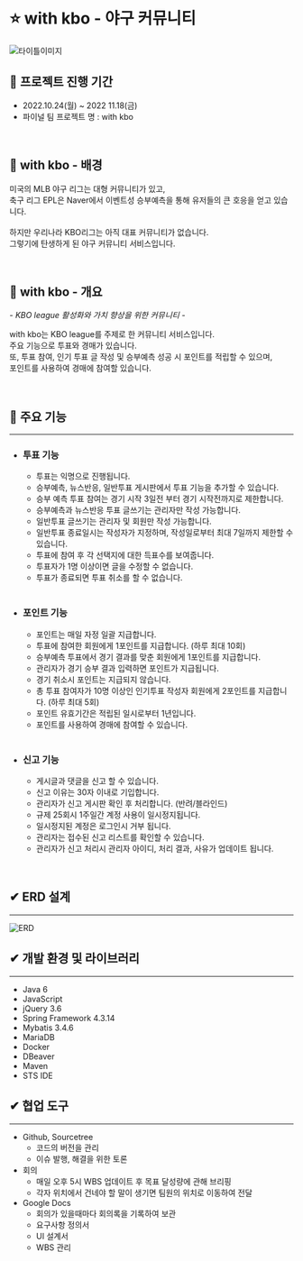 # ⭐️ with kbo - 야구 커뮤니티 

![타이틀이미지](https://user-images.githubusercontent.com/124366993/219135142-b1ca7225-84e8-4933-acf0-16a9cf38a0ca.png)


## 💜 프로젝트 진행 기간
- 2022.10.24(월) ~ 2022 11.18(금) 
- 파이널 팀 프로젝트 명 : with kbo


</br>

## 🎵 with kbo - 배경
미국의 MLB 야구 리그는 대형 커뮤니티가 있고,  
축구 리그 EPL은 Naver에서 이벤트성 승부예측을 통해 유저들의 큰 호응을 얻고 있습니다.  
<br/>
하지만 우리나라 KBO리그는 아직 대표 커뮤니티가 없습니다.  
그렇기에 탄생하게 된 야구 커뮤니티 서비스입니다.  

</br>

## 💜 with kbo - 개요
*- KBO league 활성화와 가치 향상을 위한 커뮤니티 -*  

with kbo는 KBO league를 주제로 한 커뮤니티 서비스입니다.   
주요 기능으로 투표와 경매가 있습니다.  
또, 투표 참여, 인기 투표 글 작성 및 승부예측 성공 시 포인트를 적립할 수 있으며,   
포인트를 사용하여 경매에 참여할 있습니다.   

</br>

## 💜 주요 기능
---
- ### 투표 기능
    - 투표는 익명으로 진행됩니다.
    - 승부예측, 뉴스반응, 일반투표 게시판에서 투표 기능을 추가할 수 있습니다. 
    - 승부 예측 투표 참여는 경기 시작 3일전 부터 경기 시작전까지로 제한합니다.
    - 승부예측과 뉴스반응 투표 글쓰기는 관리자만 작성 가능합니다.
    - 일반투표 글쓰기는 관리자 및 회원만 작성 가능합니다.  
    - 일반투표 종료일시는 작성자가 지정하며, 작성일로부터 최대 7일까지 제한할 수 있습니다. 
    - 투표에 참여 후 각 선택지에 대한 득표수를 보여줍니다. 
    - 투표자가 1명 이상이면 글을 수정할 수 없습니다. 
    - 투표가 종료되면 투표 취소를 할 수 없습니다.  
    <br/>
- ### 포인트 기능
    - 포인트는 매일 자정 일괄 지급합니다.
    - 투표에 참여한 회원에게 1포인트를 지급합니다. (하루 최대 10회)  
    - 승부예측 투표에서 경기 결과를 맞춘 회원에게 1포인트를 지급합니다.
    - 관리자가 경기 승부 결과 입력하면 포인트가 지급됩니다. 
    - 경기 취소시 포인트는 지급되지 않습니다. 
    - 총 투표 참여자가 10명 이상인 인기투표 작성자 회원에게 2포인트를 지급합니다. (하루 최대 5회)
    - 포인트 유효기간은 적립된 일시로부터 1년입니다.
    - 포인트를 사용하여 경매에 참여할 수 있습니다.
    <br/>
- ### 신고 기능
    - 게시글과 댓글을 신고 할 수 있습니다.
    - 신고 이유는 30자 이내로 기입합니다.
    - 관리자가 신고 게시판 확인 후 처리합니다. (반려/블라인드) 
    - 규제 25회시 1주일간 계정 사용이 일시정지됩니다.
    - 일시정지된 계정은 로그인시 거부 됩니다. 
    - 관리자는 접수된 신고 리스트를 확인할 수 있습니다. 
    - 관리자가 신고 처리시 관리자 아이디, 처리 결과, 사유가 업데이트 됩니다.  
</br>

## ✔ ERD 설계  
---
![ERD](https://user-images.githubusercontent.com/124366993/219279949-9fba9986-5ce8-4922-975a-ec61d39165d6.png)


## ✔ 개발 환경 및 라이브러리 
---
- Java 6
- JavaScript
- jQuery 3.6
- Spring Framework 4.3.14
- Mybatis 3.4.6
- MariaDB
- Docker
- DBeaver
- Maven
- STS IDE

## ✔ 협업 도구 
---
- Github, Sourcetree
  - 코드의 버전을 관리
  - 이슈 발행, 해결을 위한 토론
- 회의
  - 매일 오후 5시 WBS 업데이트 후 목표 달성량에 관해 브리핑
  - 각자 위치에서 건네야 할 말이 생기면 팀원의 위치로 이동하여 전달
- Google Docs
  - 회의가 있을때마다 회의록을 기록하여 보관
  - 요구사항 정의서 
  - UI 설계서
  - WBS 관리
  
